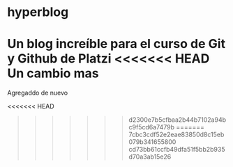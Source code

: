 # hyperblog
Un blog increíble para el curso de Git y Github de Platzi
<<<<<<< HEAD
Un cambio mas
=======
Agregaddo de nuevo

<<<<<<< HEAD
>>>>>>> d2300e7b5cfbaa2b44b7102a94bc9f5cd6a7479b
=======
>>>>>>> 7cbc3cdf52e2eae83850d8c15eb079b341655800
>>>>>>> cd73bb61ccfb49dfa51f5bb2b935d70a3ab15e26
